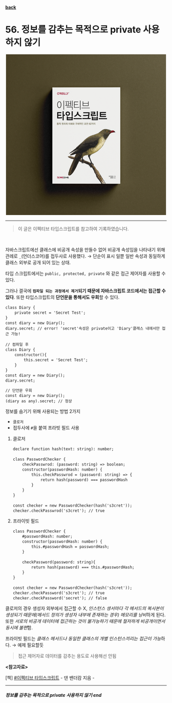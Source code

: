 #### [back](../../../README.md) &nbsp;&nbsp; 

# 56. 정보를 감추는 목적으로 private 사용하지 않기

<p align="center" style="width:500px; margin: 0 auto">
    <img src="../../image/main.png">
</p>

---

> 이 글은 이펙티브 타입스크립트를 참고하여 기록하였습니다.
<br>

자바스크립트에선 클래스에 비공개 속성을 만들수 없어 비공개 속성임을 나타내기 위해 관례로 `_`(언더스코어)를 접두사로 사용했다. → 단순이 표시 일뿐 일반 속성과 동일하게 클래스 외부로 공개 되어 있는 상태.

타입 스크립트에서는 `public, protected, private` 와 같은 접근 제어자를 사용할 수 있다.

그러나 결국에 **`컴파일 되는 과정에서 제거`되기 때문에 자바스크립트 코드에서는 접근할 수 있다**. 또한 타입스크립트의 **단언문을 통해서도 우회**할 수 있다.

```tsx
class Diary {
	private secret = 'Secret Test';
}
const diary = new Diary();
diary.secret; // error! 'secret'속성은 private이고 'Diary'클래스 내에서만 접근 가능!

// 컴파일 후
class Diary {
	constructor(){
		this.secret = 'Secret Test';
	}
}
const diary = new Diary();
diary.secret;
```

```tsx
// 단언문 우회
const diary = new Diary();
(diary as any).secret; // 정상
```

정보를 숨기기 위해 사용되는 방법 2가지

- `클로저`
- 접두사에 `#`을 붙여 프라빗 필드 사용
1. 클로저
    
    ```tsx
    declare function hash(text: string): number;
    
    class PasswordChecker {
    	checkPasswrod: (password: string) => boolean;
    	constructor(passwordHash: number) {
    		this.checkPasswrod = (password: string) => {
    			return hash(password) === passwordHash
    		}
    	}
    }
    
    const checker = new PasswordChecker(hash('s3cret'));
    checker.checkPasswrod('s3cret'); // true
    ```
    
2. 프라이빗 필드
    
    ```tsx
    class PasswordChecker {
    	#passwordHash: number;
    	constructor(passwordHash: number) {
    		this.#passwordHash = passwordHash;
    	}
    
    	checkPassword(password: string){
    		return hash(password) === this.#passwordHash;
    	}
    }
    
    const checker = new PasswordChecker(hash('s3cret'));
    checker.checkPassword('s3cret'); // true
    checker.checkPassword('secret'); // false
    ```
    

클로저의 경우 생성자 외부에서 접근할 수 X, *인스턴스 생서마다 각 메서드의 복사본이 생성되기 때문에(메서드 정의가 생성자 내부에 존재하는 경우) 메모리를 낭비*하게 된다. 또한 *서로의 비공개 데이터에 접근하는 것이 불가능하기 때문에 철저하게 비공개이면서 동시에 불편*함.

프라이빗 필드는 *클래스 메서드나 동일한 클래스의 개별 인스턴스끼리는 접근이 가능*하다. → 예제 필요할듯

> 접근 제어자로 데이터를 감추는 용도로 사용해선 안됨
>
<strong><참고자료></strong>

[책] [#이펙티브 타입스크립트][effective-typescript] - 댄 밴더캄 지음 -

---

##### 정보를 감추는 목적으로 private 사용하지 않기 end

[effective-typescript]: https://www.aladin.co.kr/shop/wproduct.aspx?ItemId=273193135&start=slayer
[sangcho]: https://github.com/SangchoKim
[taeHyen]: https://github.com/rlaxogus0517
[kangHyen]: https://github.com/bebekh1216
[sumin]: https://github.com/ttumzzi
